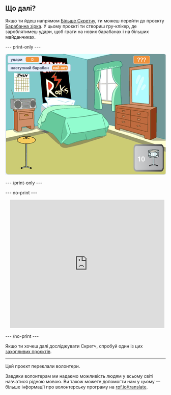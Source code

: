 ## Що далі?

Якщо ти йдеш напрямом [Більше Скретчу](https://projects.raspberrypi.org/uk-UA/raspberrypi/more-scratch), ти можеш перейти до проєкту [Барабанна зірка](https://projects.raspberrypi.org/uk-UA/projects/drum-star). У цьому проєкті ти створиш гру-клікер, де зароблятимеш удари, щоб грати на нових барабанах і на більших майданчиках.

--- print-only ---

![Сцена з завершеним проєктом «Барабанна зірка».](images/drum-star.png)

--- /print-only ---

--- no-print ---

<div class="scratch-preview" style="margin-left: 15px;">
  <iframe allowtransparency="true" width="485" height="402" src="https://scratch.mit.edu/projects/embed/522323676/?autostart=false" frameborder="0"></iframe>
</div>

--- /no-print ---

Якщо ти хочеш далі досліджувати Скретч, спробуй один із цих [захопливих проєктів](https://projects.raspberrypi.org/uk-UA/projects?software%5B%5D=scratch&curriculum%5B%5D=%201).

***

Цей проєкт переклали волонтери.

Завдяки волонтерам ми надаємо можливість людям у всьому світі навчатися рідною мовою. Ви також можете допомогти нам у цьому — більше інформації про волонтерську програму на [rpf.io/translate](https://rpf.io/translate).
